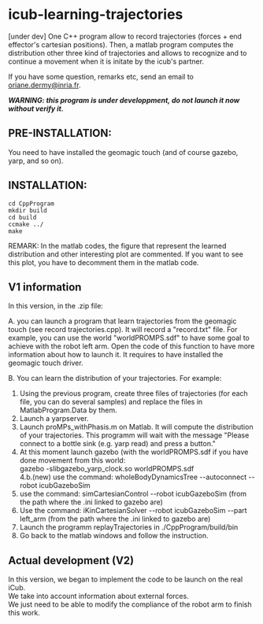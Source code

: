 # icub-learning-trajectories
[under dev] One C++ program allow to record trajectories (forces + end effector's cartesian positions). Then, a matlab program computes the distribution other three kind of trajectories and allows to recognize and to continue a movement when it is initate by the icub's partner.

If you have some question, remarks etc, send an email to oriane.dermy@inria.fr.

***WARNING: this program is under developpment, do not launch it now without verify it.***

## PRE-INSTALLATION:
You need to have installed the geomagic touch (and of course gazebo, yarp, and so on).

## INSTALLATION:
`cd CppProgram`   
`mkdir build`   
`cd build`   
`ccmake ../`   
`make`   

REMARK:
In the matlab codes, the figure that represent the learned distribution and other interesting plot are commented. If you want to see this plot, you have to decomment them in the matlab code.

## V1 information
In this version, in the .zip file:   

A. you can launch a program that learn trajectories from the geomagic touch (see record trajectories.cpp). It will record a "record.txt" file. For example, you can use the world "worldPROMPS.sdf" to have some goal to achieve with the robot left arm. Open the code of this function to have more information about how to launch it.
It requires to have installed the geomagic touch driver.

B. You can learn the distribution of your trajectories. For example:  
1. Using the previous program, create three files of trajectories (for each file, you can do several samples) and replace the files in MatlabProgram.Data by them.   
2. Launch a yarpserver.   
3. Launch proMPs_withPhasis.m on Matlab. It will compute the distribution of your trajectories. This programm will wait with the message "Please connect to a bottle sink (e.g. yarp read) and press a button."   
4. At this moment launch gazebo (with the worldPROMPS.sdf if you have done movement from this world:   
gazebo -slibgazebo_yarp_clock.so worldPROMPS.sdf   
4.b.(new) use the command:  wholeBodyDynamicsTree --autoconnect --robot icubGazeboSim
5. use the command: simCartesianControl --robot icubGazeboSim (from the path where the .ini linked to gazebo are)   
6. Use the command:  iKinCartesianSolver --robot icubGazeboSim --part left_arm (from the path where the .ini linked to gazebo are)   
7. Launch the programm replayTrajectories in ./CppProgram/build/bin   
8. Go back to the matlab windows and follow the instruction.   


## Actual development (V2)
In this version, we began to implement the code to be launch on the real iCub.   
We take into account information about external forces.   
We just need to be able to modify the compliance of the robot arm to finish this work.   
